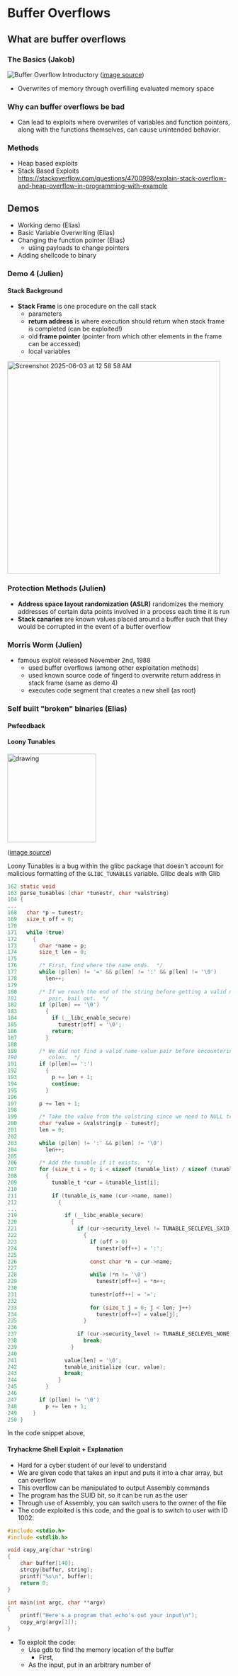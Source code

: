# Buffer Overflows

## What are buffer overflows

### The Basics (Jakob)

![Buffer Overflow Introductory](figures/BufferOverflowIntroductory.png)
([image source](https://en.wikipedia.org/wiki/Buffer_overflow))

- Overwrites of memory through overfilling evaluated memory space

### Why can buffer overflows be bad

- Can lead to exploits where overwrites of variables and function pointers, along with the functions themselves, can cause unintended behavior.

### Methods

- Heap based exploits
- Stack Based Exploits 
https://stackoverflow.com/questions/4700998/explain-stack-overflow-and-heap-overflow-in-programming-with-example 

## Demos

- Working demo (Elias)
- Basic Variable Overwriting (Elias)
- Changing the function pointer (Elias)
    - using payloads to change pointers
- Adding shellcode to binary

### Demo 4 (Julien)
#### Stack Background ####
- **Stack Frame** is one procedure on the call stack
  - parameters
  - **return address** is where execution should return when stack frame is completed (can be exploited!)
  - old **frame pointer** (pointer from which other elements in the frame can be accessed)
  - local variables
<img width="480" alt="Screenshot 2025-06-03 at 12 58 58 AM" src="https://github.com/user-attachments/assets/26003099-52c0-4365-a1f6-ca16e9dd5d81" />

### Protection Methods (Julien)

- **Address space layout randomization (ASLR)** randomizes the memory addresses of certain data points involved in a process each time it is run
- **Stack canaries** are known values placed around a buffer such that they would be corrupted in the event of a buffer overflow

### Morris Worm (Julien)

- famous exploit released November 2nd, 1988
    - used buffer overflows (among other exploitation methods)
    - used known source code of fingerd to overwrite return address in stack frame (same as demo 4)
    - executes code segment that creates a new shell (as root)

### Self built "broken" binaries (Elias)

#### Pwfeedback 

#### Loony Tunables 

<img src="figures/LooneyTunes.png" alt="drawing" width="200"/>

([image source](https://www.imdb.com/title/tt8543208/))

Loony Tunables is a bug within the glibc package that doesn't account for malicious formatting of the `GLIBC_TUNABLES` variable. Glibc deals with Glib

```c
162 static void
163 parse_tunables (char *tunestr, char *valstring)
164 {
...
168   char *p = tunestr;
169   size_t off = 0;
170 
171   while (true)
172     {
173       char *name = p;
174       size_t len = 0;
175 
176       /* First, find where the name ends.  */
177       while (p[len] != '=' && p[len] != ':' && p[len] != '\0')
178         len++;
179 
180       /* If we reach the end of the string before getting a valid name-value
181          pair, bail out.  */
182       if (p[len] == '\0')
183         {
184           if (__libc_enable_secure)
185             tunestr[off] = '\0';
186           return;
187         }
188 
189       /* We did not find a valid name-value pair before encountering the
190          colon.  */
191       if (p[len]== ':')
192         {
193           p += len + 1;
194           continue;
195         }
196 
197       p += len + 1;
198 
199       /* Take the value from the valstring since we need to NULL terminate it.  */
200       char *value = &valstring[p - tunestr];
201       len = 0;
202 
203       while (p[len] != ':' && p[len] != '\0')
204         len++;
205 
206       /* Add the tunable if it exists.  */
207       for (size_t i = 0; i < sizeof (tunable_list) / sizeof (tunable_t); i++)
208         {
209           tunable_t *cur = &tunable_list[i];
210 
211           if (tunable_is_name (cur->name, name))
212             {
...
219               if (__libc_enable_secure)
220                 {
221                   if (cur->security_level != TUNABLE_SECLEVEL_SXID_ERASE)
222                     {
223                       if (off > 0)
224                         tunestr[off++] = ':';
225 
226                       const char *n = cur->name;
227 
228                       while (*n != '\0')
229                         tunestr[off++] = *n++;
230 
231                       tunestr[off++] = '=';
232 
233                       for (size_t j = 0; j < len; j++)
234                         tunestr[off++] = value[j];
235                     }
236 
237                   if (cur->security_level != TUNABLE_SECLEVEL_NONE)
238                     break;
239                 }
240 
241               value[len] = '\0';
242               tunable_initialize (cur, value);
243               break;
244             }
245         }
246 
247       if (p[len] != '\0')
248         p += len + 1;
249     }
250 }
```

In the code snippet above, 

#### Tryhackme Shell Exploit + Explanation

- Hard for a cyber student of our level to understand
- We are given code that takes an input and puts it into a char array, but can overflow
- This overflow can be manipulated to output Assembly commands
- The program has the SUID bit, so it can be run as the user
- Through use of Assembly, you can switch users to the owner of the file
- The code exploited is this code, and the goal is to switch to user with ID 1002:
```c
#include <stdio.h>
#include <stdlib.h>

void copy_arg(char *string)
{
    char buffer[140];
    strcpy(buffer, string);
    printf("%s\n", buffer);
    return 0;
}

int main(int argc, char **argv)
{
    printf("Here's a program that echo's out your input\n");
    copy_arg(argv[1]);
}
```
- To exploit the code:
    - Use gdb to find the memory location of the buffer
        - First, 
    - As the input, put in an arbitrary number of 
